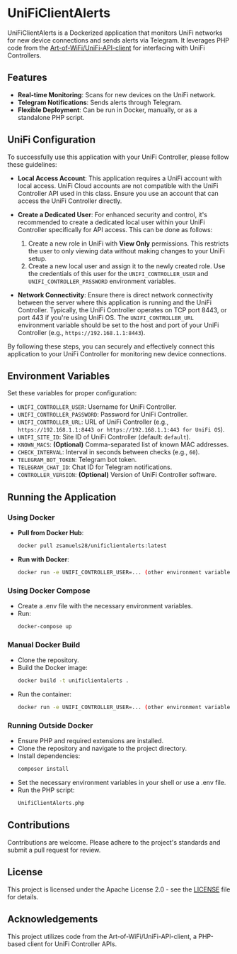 # UniFiClientAlerts

UniFiClientAlerts is a Dockerized application that monitors UniFi networks for new device connections and sends alerts via Telegram. It leverages PHP code from the [Art-of-WiFi/UniFi-API-client](https://github.com/Art-of-WiFi/UniFi-API-client) for interfacing with UniFi Controllers.

## Features

- **Real-time Monitoring**: Scans for new devices on the UniFi network.
- **Telegram Notifications**: Sends alerts through Telegram.
- **Flexible Deployment**: Can be run in Docker, manually, or as a standalone PHP script.

## UniFi Configuration

To successfully use this application with your UniFi Controller, please follow these guidelines:

- **Local Access Account**: This application requires a UniFi account with local access. UniFi Cloud accounts are not compatible with the UniFi Controller API used in this class. Ensure you use an account that can access the UniFi Controller directly.

- **Create a Dedicated User**: For enhanced security and control, it's recommended to create a dedicated local user within your UniFi Controller specifically for API access. This can be done as follows:
  1. Create a new role in UniFi with **View Only** permissions. This restricts the user to only viewing data without making changes to your UniFi setup.
  2. Create a new local user and assign it to the newly created role. Use the credentials of this user for the `UNIFI_CONTROLLER_USER` and `UNIFI_CONTROLLER_PASSWORD` environment variables.

- **Network Connectivity**: Ensure there is direct network connectivity between the server where this application is running and the UniFi Controller. Typically, the UniFi Controller operates on TCP port 8443, or port 443 if you're using UniFi OS. The `UNIFI_CONTROLLER_URL` environment variable should be set to the host and port of your UniFi Controller (e.g., `https://192.168.1.1:8443`).

By following these steps, you can securely and effectively connect this application to your UniFi Controller for monitoring new device connections.

## Environment Variables

Set these variables for proper configuration:

- `UNIFI_CONTROLLER_USER`: Username for UniFi Controller.
- `UNIFI_CONTROLLER_PASSWORD`: Password for UniFi Controller.
- `UNIFI_CONTROLLER_URL`: URL of UniFi Controller (e.g., `https://192.168.1.1:8443 or https://192.168.1.1:443 for UniFi OS`).
- `UNIFI_SITE_ID`: Site ID of UniFi Controller (default: `default`).
- `KNOWN_MACS`: **(Optional)** Comma-separated list of known MAC addresses.
- `CHECK_INTERVAL`: Interval in seconds between checks (e.g., `60`).
- `TELEGRAM_BOT_TOKEN`: Telegram bot token.
- `TELEGRAM_CHAT_ID`: Chat ID for Telegram notifications.
- `CONTROLLER_VERSION`: **(Optional)** Version of UniFi Controller software.

## Running the Application

### Using Docker

- **Pull from Docker Hub**:
  ```bash
  docker pull zsamuels28/unificlientalerts:latest
- **Run with Docker**:
  ```bash
  docker run -e UNIFI_CONTROLLER_USER=... (other environment variables) zsamuels28/unificlientalerts:latest

### Using Docker Compose
- Create a .env file with the necessary environment variables.
- Run:
  ```bash
  docker-compose up

### Manual Docker Build
- Clone the repository.
- Build the Docker image:
  ```bash
  docker build -t unificlientalerts .
- Run the container:
  ```bash
  docker run -e UNIFI_CONTROLLER_USER=... (other environment variables) unificlientalerts

### Running Outside Docker
- Ensure PHP and required extensions are installed.
- Clone the repository and navigate to the project directory.
- Install dependencies:
  ```bash
  composer install
- Set the necessary environment variables in your shell or use a .env file.
- Run the PHP script:
  ```bash
  UnifiClientAlerts.php

## Contributions

Contributions are welcome. Please adhere to the project's standards and submit a pull request for review.

## License

This project is licensed under the Apache License 2.0 - see the [LICENSE](https://github.com/ZSamuels28/UnifiClientCheck-Docker/blob/main/LICENSE) file for details.

## Acknowledgements

This project utilizes code from the Art-of-WiFi/UniFi-API-client, a PHP-based client for UniFi Controller APIs.
